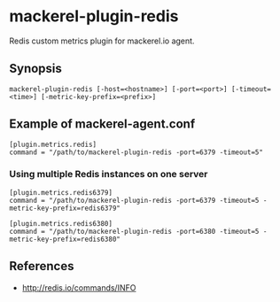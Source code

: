 mackerel-plugin-redis
=====================

Redis custom metrics plugin for mackerel.io agent.

## Synopsis

```shell
mackerel-plugin-redis [-host=<hostname>] [-port=<port>] [-timeout=<time>] [-metric-key-prefix=<prefix>]
```

## Example of mackerel-agent.conf

```
[plugin.metrics.redis]
command = "/path/to/mackerel-plugin-redis -port=6379 -timeout=5"
```

### Using multiple Redis instances on one server

```
[plugin.metrics.redis6379]
command = "/path/to/mackerel-plugin-redis -port=6379 -timeout=5 -metric-key-prefix=redis6379"

[plugin.metrics.redis6380]
command = "/path/to/mackerel-plugin-redis -port=6380 -timeout=5 -metric-key-prefix=redis6380"
```

## References

- http://redis.io/commands/INFO
